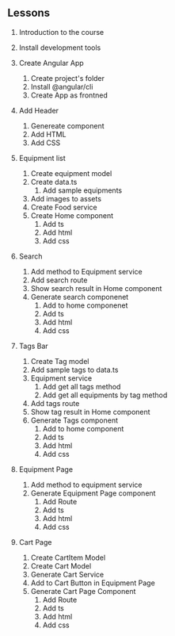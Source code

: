 ## Lessons
1. Introduction to the course
2. Install development tools
3. Create Angular App
    1. Create project's folder
    2. Install @angular/cli
    3. Create App as frontned
4. Add Header
    1. Genereate component
    2. Add HTML
    3. Add CSS

5. Equipment list
    1. Create equipment model
    2. Create data.ts
        1. Add sample equipments
    3. Add images to assets
    4. Create Food service
    5. Create Home component
        1. Add ts
        2. Add html
        3. Add css  

6. Search
    1. Add method to Equipment service
    2. Add search route
    3. Show search result in Home component
    4. Generate search componenet
        1. Add to home componenet
        2. Add ts
        3. Add html
        4. Add css   

7. Tags Bar
    1. Create Tag model
    2. Add sample tags to data.ts
    3. Equipment service
        1. Add get all tags method
        2. Add get all equipments by tag method
    4. Add tags route
    5. Show tag result in Home component
    6. Generate Tags component
        1. Add to home component
        2. Add ts
        3. Add html
        4. Add css    

8. Equipment Page
    1. Add method to equipment service
    2. Generate Equipment Page component
        1. Add Route
        2. Add ts
        3. Add html
        4. Add css                        

9. Cart Page
    1. Create CartItem Model
    2. Create Cart Model
    3. Generate Cart Service
    4. Add to Cart Button in Equipment Page
    5. Generate Cart Page Component
        1. Add Route
        2. Add ts
        3. Add html
        4. Add css